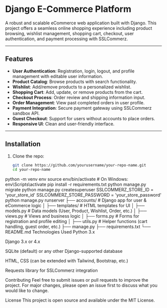 # Django E-Commerce Platform

A robust and scalable eCommerce web application built with Django. This project offers a seamless online shopping experience including product browsing, wishlist management, shopping cart, checkout, user authentication, and payment processing with SSLCommerz.

---

## Features

- **User Authentication**: Registration, login, logout, and profile management with editable user information.
- **Product Catalog**: Browse products with search functionality.
- **Wishlist**: Add/remove products to a personalized wishlist.
- **Shopping Cart**: Add, update, or remove products from the cart.
- **Checkout Process**: Order review and shipping information input.
- **Order Management**: View past completed orders in user profile.
- **Payment Integration**: Secure payment gateway using SSLCommerz sandbox API.
- **Guest Checkout**: Support for users without accounts to place orders.
- **Responsive UI**: Clean and user-friendly interface.

---

## Installation

1. Clone the repo:

   ```bash
   git clone https://github.com/yourusername/your-repo-name.git
   cd your-repo-name
python -m venv env
source env/bin/activate  # On Windows: env\Scripts\activate
pip install -r requirements.txt
python manage.py migrate
python manage.py createsuperuser
SSLCOMMERZ_STORE_ID = 'your_store_id'
SSLCOMMERZ_STORE_PASSWORD = 'your_store_password'
python manage.py runserver
├── accounts/           # Django app for user & eCommerce logic
│   ├── templates/      # HTML templates for UI
│   ├── models.py       # Data models (User, Product, Wishlist, Order, etc.)
│   ├── views.py        # Views and business logic
│   ├── forms.py        # Forms for registration and profile editing
│   ├── utils.py        # Helper functions (cart handling, guest order, etc.)
├── manage.py
├── requirements.txt
└── README.md
Technologies Used
Python 3.x

Django 3.x or 4.x

SQLite (default) or any other Django-supported database

HTML, CSS (can be extended with Tailwind, Bootstrap, etc.)

Requests library for SSLCommerz integration

Contributing
Feel free to submit issues or pull requests to improve the project. For major changes, please open an issue first to discuss what you would like to change.

License
This project is open source and available under the MIT License.
